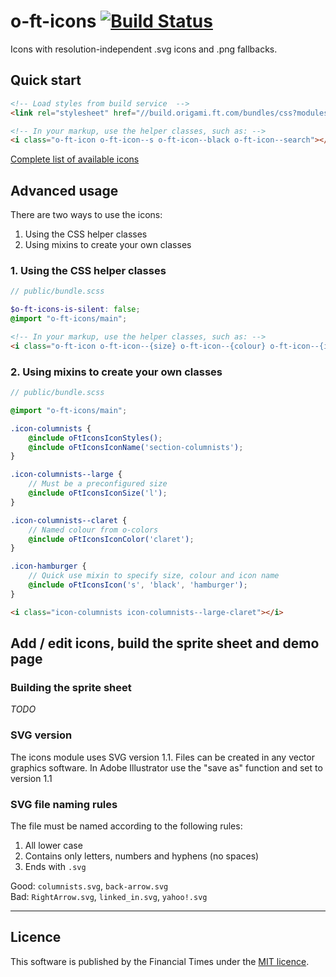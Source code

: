 # o-ft-icons [![Build Status](https://travis-ci.org/Financial-Times/o-ft-icons.png?branch=master)](https://travis-ci.org/Financial-Times/o-ft-icons)

Icons with resolution-independent .svg icons and .png fallbacks.

## Quick start

```html
<!-- Load styles from build service  -->
<link rel="stylesheet" href="//build.origami.ft.com/bundles/css?modules=o-ft-icons@4.0.0-beta" />

<!-- In your markup, use the helper classes, such as: -->
<i class="o-ft-icon o-ft-icon--s o-ft-icon--black o-ft-icon--search"></i>
```

[Complete list of available icons](http://build.origami.ft.com/files/o-ft-icons@4.0.0-beta/demos/main.html)

## Advanced usage

There are two ways to use the icons:

1. Using the CSS helper classes
2. Using mixins to create your own classes

### 1. Using the CSS helper classes

```scss
// public/bundle.scss

$o-ft-icons-is-silent: false;
@import "o-ft-icons/main";
```

```html
<!-- In your markup, use the helper classes, such as: -->
<i class="o-ft-icon o-ft-icon--{size} o-ft-icon--{colour} o-ft-icon--{icon}"><i>
```

### 2. Using mixins to create your own classes

```scss
// public/bundle.scss

@import "o-ft-icons/main";

.icon-columnists {
	@include oFtIconsIconStyles();
	@include oFtIconsIconName('section-columnists');
}

.icon-columnists--large {
	// Must be a preconfigured size
	@include oFtIconsIconSize('l');
}

.icon-columnists--claret {
	// Named colour from o-colors
	@include oFtIconsIconColor('claret');
}

.icon-hamburger {
	// Quick use mixin to specify size, colour and icon name
	@include oFtIconsIcon('s', 'black', 'hamburger');
}
```

```html
<i class="icon-columnists icon-columnists--large-claret"></i>
```

## Add / edit icons, build the sprite sheet and demo page

### Building the sprite sheet

_TODO_

### SVG version
The icons module uses SVG version 1.1. Files can be created in any vector graphics software. In Adobe Illustrator use the "save as" function and set to version 1.1

### SVG file naming rules

The file must be named according to the following rules:

1. All lower case
2. Contains only letters, numbers and hyphens (no spaces)
3. Ends with `.svg`

Good: `columnists.svg`, `back-arrow.svg`  
Bad: `RightArrow.svg`, `linked_in.svg`, `yahoo!.svg`

----

## Licence

This software is published by the Financial Times under the [MIT licence](http://opensource.org/licenses/MIT).
